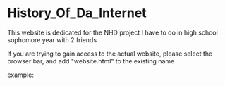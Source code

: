 # History_Of_Da_Internet
This website is dedicated for the NHD project I have to do in high school sophomore year with 2 friends

If you are trying to gain access to the actual website, please select the browser bar, and add "website.html" to the existing name

example: 
